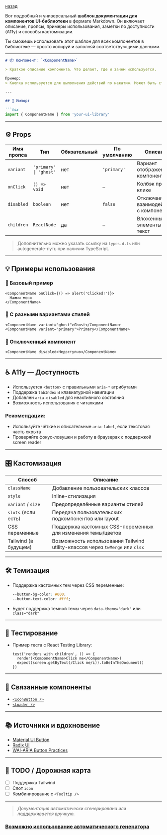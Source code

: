 

[назад](../documentation.md)


Вот подробный и универсальный **шаблон документации для компонентов UI-библиотеки** в формате Markdown. Он включает описание, пропсы, примеры использования, заметки по доступности (A11y) и способы кастомизации.

Ты сможешь использовать этот шаблон для всех компонентов в библиотеке — просто копируй и заполняй соответствующими данными.

---

````md
# 📦 Компонент: `<ComponentName>`

> Краткое описание компонента. Что делает, где и зачем используется.

Пример:
> Кнопка используется для выполнения действий по нажатию. Может быть стилизована по-разному и поддерживает иконки, загрузку и кастомный текст.

---

## 🧩 Импорт

```tsx
import { ComponentName } from 'your-ui-library'
````

---

## ⚙️ Props

| Имя пропса | Тип                    | Обязательный | По умолчанию | Описание                               |
| ---------- | ---------------------- | ------------ | ------------ | -------------------------------------- |
| `variant`  | `'primary' \| 'ghost'` | нет          | `'primary'`  | Вариант отображения компонента         |
| `onClick`  | `() => void`           | нет          | `—`          | Колбэк при клике                       |
| `disabled` | `boolean`              | нет          | `false`      | Отключает взаимодействие с компонентом |
| `children` | `ReactNode`            | да           | `—`          | Вложенные элементы или текст           |

> Дополнительно можно указать ссылку на `types.d.ts` или autogenerate-путь при наличии TypeScript.

---

## 💡 Примеры использования

### 🔘 Базовый пример

```tsx
<ComponentName onClick={() => alert('Clicked!')}>
  Нажми меня
</ComponentName>
```

### 🎨 С разными вариантами стилей

```tsx
<ComponentName variant="ghost">Ghost</ComponentName>
<ComponentName variant="primary">Primary</ComponentName>
```

### 🚫 Отключенный компонент

```tsx
<ComponentName disabled>Недоступно</ComponentName>
```

---

## ♿ A11y — Доступность

* Используется `<button>` с правильными `aria-*` атрибутами
* Поддержка `tabIndex` и клавиатурной навигации
* Добавлен `aria-disabled` для неактивного состояния
* Возможность использования с читалками

### Рекомендации:

* Используйте чёткие и описательные `aria-label`, если текстовая часть скрыта
* Проверяйте фокус-ловушки и работу в браузерах с поддержкой screen reader

---

## 🎛 Кастомизация

| Способ               | Описание                                                                      |
| -------------------- | ----------------------------------------------------------------------------- |
| `className`          | Добавление пользовательских классов                                           |
| `style`              | Inline-стилизация                                                             |
| `variant` / `size`   | Предопределённые варианты стилей                                              |
| `slots` (если есть)  | Передача пользовательских подкомпонентов или layout                           |
| CSS переменные       | Поддержка кастомных CSS-переменных для изменения темы/цветов                  |
| Tailwind (в будущем) | Возможность использования Tailwind utility-классов через `twMerge` или `clsx` |

---

## 🛠 Темизация

* Поддержка кастомных тем через CSS переменные:

  ```css
  --button-bg-color: #000;
  --button-text-color: #fff;
  ```

* Будет поддержка темной темы через `data-theme="dark"` или `class="dark"`

---

## 🧪 Тестирование

* Пример теста с React Testing Library:

  ```tsx
  test('renders with children', () => {
    render(<ComponentName>Click me</ComponentName>)
    expect(screen.getByText(/Click me/i)).toBeInTheDocument()
  })
  ```

---

## 📎 Связанные компоненты

* [`<IconButton />`](./IconButton.md)
* [`<Loader />`](./Loader.md)

---

## 📚 Источники и вдохновение

* [Material UI Button](https://mui.com/material-ui/react-button/)
* [Radix UI](https://www.radix-ui.com/)
* [WAI-ARIA Button Practices](https://www.w3.org/WAI/ARIA/apg/patterns/button/)

---

## 🧵 TODO / Дорожная карта

* [ ] Поддержка Tailwind
* [ ] Слот `icon`
* [ ] Комбинирование с `<Tooltip />`

---

> *Документация автоматически сгенерирована или поддерживается вручную.*



### [Возможно использование автоматического генератора](./DocGenerateAUto.md)
